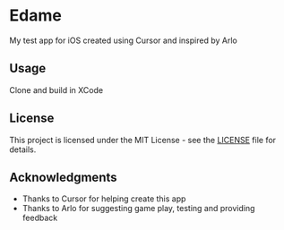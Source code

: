 # Edame

My test app for iOS created using Cursor and inspired by Arlo 


## Usage

Clone and build in XCode 

## License

This project is licensed under the MIT License - see the [LICENSE](LICENSE) file for details.

## Acknowledgments

- Thanks to Cursor for helping create this app 
- Thanks to Arlo for suggesting game play, testing and providing feedback 